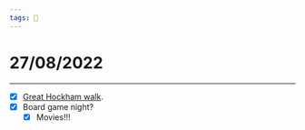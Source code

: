 ```yaml
---
tags: 📆
---
```


# 27/08/2022
---

- [x] [Great Hockham walk](https://www.forestryengland.uk/great-hockham).
- [x] Board game night?
	- [x] Movies!!!
